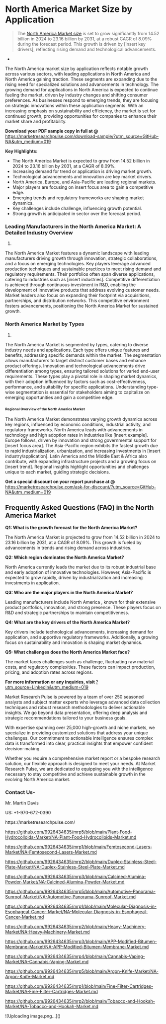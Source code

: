 <h1>North America  Market&nbsp;Size by Application</h1><blockquote><p>The <a href="https://marketresearchpulse.com/download-sample/?utm_source=GitHub-NA&amp;utm_medium=019">North America  Market size</a> is set to grow significantly from 14.52 billion in 2024 to 23.16 billion by 2031, at a robust CAGR of 8.09% during the forecast period. This growth is driven by [insert key drivers], reflecting rising demand and technological advancements.</p></blockquote><ul><li></li></ul><p>The North America  market size by application reflects notable growth across various sectors, with leading applications in North America  and North America  gaining traction. These segments are expanding due to the rising need for specialized solutions and advancements in technology. The growing demand for applications in North America  is expected to continue fueling the market, driven by industry changes and shifting consumer preferences. As businesses respond to emerging trends, they are focusing on strategic innovations within these application segments. With an increasing emphasis on sustainability and efficiency, the market is set for continued growth, providing opportunities for companies to enhance their market share and profitability.</p><p><strong>Download your PDF sample copy in full at @ </strong><a href="https://marketresearchpulse.com/download-sample/?utm_source=GitHub-NA&amp;utm_medium=019">https://marketresearchpulse.com/download-sample/?utm_source=GitHub-NA&amp;utm_medium=019</a></p><p><strong>Key Highlights: </strong></p><ul><li>The North America  Market is expected to grow from 14.52 billion in 2024 to 23.16 billion by 2031, at a CAGR of 8.09%.</li><li>Increasing demand for trend or application is driving market growth.</li><li>Technological advancements and innovation are key market drivers.</li><li>North America, Europe, and Asia-Pacific are leading regional markets.</li><li>Major players are focusing on insert focus area to gain a competitive edge.</li><li>Emerging trends and regulatory frameworks are shaping market dynamics.</li><li>Key challenges include challenge, influencing growth potential.</li><li>Strong growth is anticipated in sector over the forecast period.</li></ul><h3>Leading Manufacturers in the North America  Market: A Detailed Industry Overview</h3><ol><li></li></ol><div class="flex max-w-full flex-col flex-grow"><div class="min-h-8 text-message flex w-full flex-col items-end gap-2 whitespace-normal break-words [.text-message+&amp;]:mt-5" dir="auto" data-message-author-role="assistant" data-message-id="fd8432e4-4910-450d-b182-61b7bfb0a01f" data-message-model-slug="gpt-4o"><div class="flex w-full flex-col gap-1 empty:hidden first:pt-[3px]"><div class="markdown prose w-full break-words dark:prose-invert light"><p>The North America  Market features a dynamic landscape with leading manufacturers driving growth through innovation, strategic collaborations, and a focus on emerging technologies. Key players leverage advanced production techniques and sustainable practices to meet rising demand and regulatory requirements. Their portfolios often span diverse applications, catering to industries such as [insert industries]. Competitive differentiation is achieved through continuous investment in R&amp;D, enabling the development of innovative products that address evolving customer needs. Market leaders also focus on expanding their footprint via acquisitions, partnerships, and distribution networks. This competitive environment fosters advancements, positioning the North America  Market for sustained growth.</p></div></div></div></div><h3>North America  Market by Types</h3><ol><li></li></ol><div class="flex max-w-full flex-col flex-grow"><div class="min-h-8 text-message flex w-full flex-col items-end gap-2 whitespace-normal break-words [.text-message+&amp;]:mt-5" dir="auto" data-message-author-role="assistant" data-message-id="084470be-0bb7-4664-bddf-5156b4f41249" data-message-model-slug="gpt-4o-mini"><div class="flex w-full flex-col gap-1 empty:hidden first:pt-[3px]"><div class="markdown prose w-full break-words dark:prose-invert light"><p>The North America  Market is segmented by types, catering to diverse industry needs and applications. Each type offers unique features and benefits, addressing specific demands within the market. The segmentation allows manufacturers to target distinct customer bases and enhance product offerings. Innovation and technological advancements drive differentiation among types, ensuring tailored solutions for varied end-user requirements. These types play a pivotal role in shaping market dynamics, with their adoption influenced by factors such as cost-effectiveness, performance, and suitability for specific applications. Understanding type-wise segmentation is essential for stakeholders aiming to capitalize on emerging opportunities and gain a competitive edge.</p></div></div></div></div><h3><span style="font-size: 11px;">Regional Overview of the North America  Market</span></h3><div class="flex max-w-full flex-col flex-grow"><div class="min-h-8 text-message flex w-full flex-col items-end gap-2 whitespace-normal break-words [.text-message+&amp;]:mt-5" dir="auto" data-message-author-role="assistant" data-message-id="e9038762-ce64-4e30-91c9-9bd413514231" data-message-model-slug="gpt-4o-mini"><div class="flex w-full flex-col gap-1 empty:hidden first:pt-[3px]"><div class="markdown prose w-full break-words dark:prose-invert light"><p>The North America  Market demonstrates varying growth dynamics across key regions, influenced by economic conditions, industrial activity, and regulatory frameworks. North America leads with advancements in technology and high adoption rates in industries like [insert example]. Europe follows, driven by innovation and strong governmental support for [insert focus area]. The Asia-Pacific region exhibits the fastest growth due to rapid industrialization, urbanization, and increasing investments in [insert industry/application]. Latin America and the Middle East &amp; Africa also contribute, with expanding infrastructure projects and a growing focus on [insert trend]. Regional insights highlight opportunities and challenges unique to each market, guiding strategic decisions.</p></div></div></div></div><p><strong>Get a special discount on your report purchase at @ </strong><a href="https://marketresearchpulse.com/ask-for-discount/?utm_source=GitHub-NA&amp;utm_medium=019">https://marketresearchpulse.com/ask-for-discount/?utm_source=GitHub-NA&amp;utm_medium=019</a></p><h2>Frequently Asked Questions (FAQ) in the North America  Market</h2><p><strong>Q1: What is the growth forecast for the North America  Market?</strong></p><p>The North America  Market is projected to grow from 14.52 billion in 2024 to 23.16 billion by 2031, at a CAGR of 8.09%. This growth is fueled by advancements in trends and rising demand across industries.</p><p><strong>Q2: Which region dominates the North America  Market?</strong></p><p>North America currently leads the market due to its robust industrial base and early adoption of innovative technologies. However, Asia-Pacific is expected to grow rapidly, driven by industrialization and increasing investments in application.</p><p><strong>Q3: Who are the major players in the North America  Market?</strong></p><p>Leading manufacturers include North America , known for their extensive product portfolios, innovation, and strong presence. These players focus on R&amp;D and strategic partnerships to maintain competitiveness.</p><p><strong>Q4: What are the key drivers of the North America  Market?</strong></p><p>Key drivers include technological advancements, increasing demand for application, and supportive regulatory frameworks. Additionally, a growing focus on sustainability and innovation is shaping market dynamics.</p><p><strong>Q5: What challenges does the North America  Market face?</strong></p><p>The market faces challenges such as challenge, fluctuating raw material costs, and regulatory complexities. These factors can impact production, pricing, and adoption rates across regions.</p><p><strong>For more information or any inquiries, visit&nbsp;</strong><a href="?utm_source=Linkedin&utm_medium=019">?utm_source=Linkedin&utm_medium=019</a></p><p>Market Research Pulse is powered by a team of over 250 seasoned analysts and subject matter experts who leverage advanced data collection techniques and robust research methodologies to deliver actionable insights. We go beyond data presentation, offering deep analysis and strategic recommendations tailored to your business goals.</p><p>With expertise spanning over 25,000 high-growth and niche markets, we specialize in providing customized solutions that address your unique challenges. Our commitment to actionable intelligence ensures complex data is transformed into clear, practical insights that empower confident decision-making.</p><p>Whether you require a comprehensive market report or a bespoke research solution, our flexible approach is designed to meet your needs. At Market Research Pulse, we are dedicated to equipping you with the intelligence necessary to stay competitive and achieve sustainable growth in the evolving North America  market.</p><h3><strong>Contact Us-</strong></h3><p>Mr. Martin Davis</p><p>US: +1-970-672-0390</p><p>https://marketresearchpulse.com/</p><p><a href="https://github.com/9926434635/mrp5/blob/main/Plant-Food-Hydrocolloids-Market/NA-Plant-Food-Hydrocolloids-Market.md">https://github.com/9926434635/mrp5/blob/main/Plant-Food-Hydrocolloids-Market/NA-Plant-Food-Hydrocolloids-Market.md</a></p><p><a href="https://github.com/9926434635/mrp1/blob/main/Femtosecond-Lasers-Market/NA-Femtosecond-Lasers-Market.md">https://github.com/9926434635/mrp1/blob/main/Femtosecond-Lasers-Market/NA-Femtosecond-Lasers-Market.md</a></p><p><a href="https://github.com/9926434635/mrp2/blob/main/Duplex-Stainless-Steel-Plate-Market/NA-Duplex-Stainless-Steel-Plate-Market.md">https://github.com/9926434635/mrp2/blob/main/Duplex-Stainless-Steel-Plate-Market/NA-Duplex-Stainless-Steel-Plate-Market.md</a></p><p><a href="https://github.com/9926434635/mrp3/blob/main/Calcined-Alumina-Powder-Market/NA-Calcined-Alumina-Powder-Market.md">https://github.com/9926434635/mrp3/blob/main/Calcined-Alumina-Powder-Market/NA-Calcined-Alumina-Powder-Market.md</a></p><p><a href="https://github.com/9926434635/mrp5/blob/main/Automotive-Panorama-Sunroof-Market/NA-Automotive-Panorama-Sunroof-Market.md">https://github.com/9926434635/mrp5/blob/main/Automotive-Panorama-Sunroof-Market/NA-Automotive-Panorama-Sunroof-Market.md</a></p><p><a href="https://github.com/9926434635/mrp1/blob/main/Molecular-Diagnosis-in-Esophageal-Cancer-Market/NA-Molecular-Diagnosis-in-Esophageal-Cancer-Market.md">https://github.com/9926434635/mrp1/blob/main/Molecular-Diagnosis-in-Esophageal-Cancer-Market/NA-Molecular-Diagnosis-in-Esophageal-Cancer-Market.md</a></p><p><a href="https://github.com/9926434635/mrp2/blob/main/Heavy-Machinery-Market/NA-Heavy-Machinery-Market.md">https://github.com/9926434635/mrp2/blob/main/Heavy-Machinery-Market/NA-Heavy-Machinery-Market.md</a></p><p><a href="https://github.com/9926434635/mrp3/blob/main/APP-Modified-Bitumen-Membrane-Market/NA-APP-Modified-Bitumen-Membrane-Market.md">https://github.com/9926434635/mrp3/blob/main/APP-Modified-Bitumen-Membrane-Market/NA-APP-Modified-Bitumen-Membrane-Market.md</a></p><p><a href="https://github.com/9926434635/mrp4/blob/main/Cannabis-Vaping-Market/NA-Cannabis-Vaping-Market.md">https://github.com/9926434635/mrp4/blob/main/Cannabis-Vaping-Market/NA-Cannabis-Vaping-Market.md</a></p><p><a href="https://github.com/9926434635/mrp5/blob/main/Argon-Knife-Market/NA-Argon-Knife-Market.md">https://github.com/9926434635/mrp5/blob/main/Argon-Knife-Market/NA-Argon-Knife-Market.md</a></p><p><a href="https://github.com/9926434635/mrp1/blob/main/Fine-Filter-Cartridges-Market/NA-Fine-Filter-Cartridges-Market.md">https://github.com/9926434635/mrp1/blob/main/Fine-Filter-Cartridges-Market/NA-Fine-Filter-Cartridges-Market.md</a></p><p><a href="https://github.com/9926434635/mrp2/blob/main/Tobacco-and-Hookah-Market/NA-Tobacco-and-Hookah-Market.md">https://github.com/9926434635/mrp2/blob/main/Tobacco-and-Hookah-Market/NA-Tobacco-and-Hookah-Market.md</a></p>
![Uploading image.png…]()
